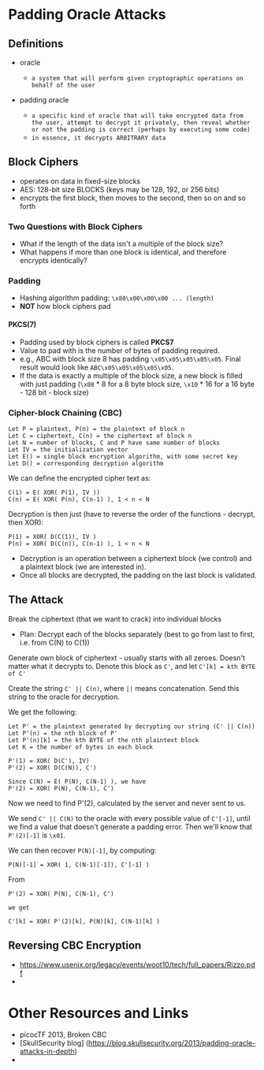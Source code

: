 # Padding Oracle Attacks

## Definitions
* oracle
  * `a system that will perform given cryptographic operations on behalf of the user`
  
* padding oracle
  * `a specific kind of oracle that will take encrypted data from the user, attempt to decrypt it privately, then reveal whether or not the padding is correct (perhaps by executing some code)`
  * `in essence, it decrypts ARBITRARY data`
  
## Block Ciphers
* operates on data in fixed-size blocks
* AES: 128-bit size BLOCKS (keys may be 128, 192, or 256 bits)
* encrypts the first block, then moves to the second, then so on and so forth

### Two Questions with Block Ciphers
* What if the length of the data isn't a multiple of the block size?
* What happens if more than one block is identical, and therefore encrypts identically?


### Padding
* Hashing algorithm padding: `\x80\x00\x00\x00 ... (length)`
* **NOT** how block ciphers pad

#### PKCS(7)
* Padding used by block ciphers is called **PKCS7**
* Value to pad with is the number of bytes of padding required.
* e.g., ABC with block size 8 has padding `\x05\x05\x05\x05\x05`. Final result would look like `ABC\x05\x05\x05\x05\x05`.
* If the data is exactly a multiple of the block size, a new block is filled with just padding (`\x08` * 8 for a 8 byte block size, `\x10` * 16 for a 16 byte - 128 bit - block size)

### Cipher-block Chaining (CBC)
```
Let P = plaintext, P(n) = the plaintext of block n
Let C = ciphertext, C(n) = the ciphertext of block n
Let N = number of blocks, C and P have same number of blocks
Let IV = the initialization vector
Let E() = single block encryption algorithm, with some secret key
Let D() = corresponding decryption algorithm
```

We can define the encrypted cipher text as:

```
C(1) = E( XOR( P(1), IV ))
C(n) = E( XOR( P(n), C(n-1) ), 1 < n < N
```

Decryption is then just (have to reverse the order of the functions - decrypt, then XOR):

```
P(1) = XOR( D(C(1)), IV )
P(n) = XOR( D(C(n)), C(n-1) ), 1 < n < N
```

* Decryption is an operation between a ciphertext block (we control) and a plaintext block (we are interested in).
* Once all blocks are decrypted, the padding on the last block is validated.

## The Attack

Break the ciphertext (that we want to crack) into individual blocks
  * Plan: Decrypt each of the blocks separately (best to go from last to first, i.e. from C(N) to C(1))

Generate own block of ciphertext - usually starts with all zeroes. Doesn't matter what it decrypts to. Denote this block as `C'`, and let `C'[k] = kth BYTE of C'`

Create the string `C' || C(n)`, where `||` means concatenation. Send this string to the oracle for decryption.

We get the following:
```
Let P' = the plaintext generated by decrypting our string (C' || C(n))
Let P'(n) = the nth block of P'
Let P'(n)[k] = the kth BYTE of the nth plaintext block
Let K = the number of bytes in each block
```

```
P'(1) = XOR( D(C'), IV)
P'(2) = XOR( D(C(N)), C')
```

```
Since C(N) = E( P(N), C(N-1) ), we have
P'(2) = XOR( P(N), C(N-1), C')
```

Now we need to find P'(2), calculated by the server and never sent to us.

We send `C' || C(N)` to the oracle with every possible value of `C'[-1]`, until we find a value that doesn't generate a padding error. Then we'll know that `P'(2)[-1]` is `\x01`.

We can then recover `P(N)[-1]`, by computing:

```
P(N)[-1] = XOR( 1, C(N-1)[-1]), C'[-1] )
```

From 
```
P'(2) = XOR( P(N), C(N-1), C')

we get

C'[k] = XOR( P'(2)[k], P(N)[k], C(N-1)[k] )
```

## Reversing CBC Encryption

* https://www.usenix.org/legacy/events/woot10/tech/full_papers/Rizzo.pdf
* 

# Other Resources and Links

* picocTF 2013, Broken CBC
* [SkullSecurity blog] (https://blog.skullsecurity.org/2013/padding-oracle-attacks-in-depth)
*
